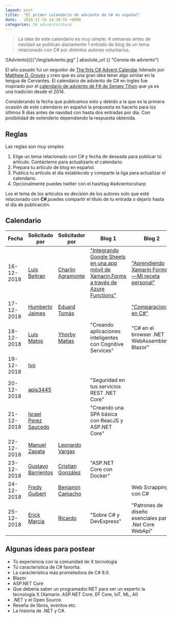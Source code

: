```yaml
---
layout: post
title:  "El primer calendario de adviento de C# en español"
date:   2018-11-16 14:30:55 +0000
categories: C# advientocsharp 
---
```

>La idea de este calendario es muy simple: 4 semanas antes de navidad se publican diariamente 1 entrado de blog de un tema relacionado con C# por distintos autores voluntarios.

![Adviento]({{"/img/adviento.jpg" | absolute_url }} "Corona de adviento")

El año pasado fui un seguidor de [The firts C# Advent Calendar](https://crosscuttingconcerns.com/The-First-C-Advent-Calendar) liderado por [Matthew D. Groves](https://crosscuttingconcerns.com/) y creo que es una gran idea tener algo similar en la lengua de Cervantes.
El calendario de adviento de C# en ingles fue inspirado por el [calendario de adviento de F# de Sergey Tihon](https://sergeytihon.com/2018/10/22/f-advent-calendar-in-english-2018/) que ya es una tradición desde el 2014.

Considerando la fecha que publicamos esto y debido a la que es la primera ocasión de este calendario en español la propuesta es hacerlo para los últimos 8 días antes de navidad con hasta dos entradas por día. Con posibilidad de extenderlo dependiendo la respuesta obtenida.

## Reglas

Las reglas son muy simples

1. Elige un tema relacionado con C# y fecha de deseada para publicar tú artículo. Contácteme para actualizarlo el calendario.
2. Prepara tu artículo de blog en español.
3. Publica tu artículo el día establecido y comparte la liga para actualizar el calendario.
4. Opcionalmente puedes twitter con el hashtag #advientocsharp

Los el tema de los artículos es decisión de los autores solo que esté relacionado con **C#**,puedes compartir el título de tu entrada o dejarlo hasta el día de publicación.

## Calendario

| Fecha         | Solicitado por| Solicitador por |   Blog 1       |  Blog 2 |
| ------------- | ------------- | -------------   |----------------|----------|
| 16-12-2018    | [Luis Beltran](https://twitter.com/darkicebeam) | [Charlin Agramonte](https://twitter.com/Chard003)|["Integrando Google Sheets en una app móvil de Xamarin.Forms a través de Azure Functions"](https://luisbeltran.mx/2018/12/16/integrando-google-sheets-en-una-app-movil-de-xamarin-forms-a-traves-de-azure-functions/)|["Aprendiendo Xamarin Forms — Mi receta personal"](https://medium.com/@Chard003/aprendiendo-xamarin-forms-mi-receta-personal-b23b95288e2a)|
| 17-12-2018    |[Humberto Jaimes](https://twitter.com/HJaimesDev)|[Eduard Tomàs](https://twitter.com/eiximenis)                 |                |["Comparaciones en C#"](https://geeks.ms/etomas/2018/12/17/comparaciones-en-c/)|
| 18-12-2018    |[Luis Matos](https://twitter.com/luismatosluna)|[Yhorby Matias](https://twitter.com/yhorbymatias)|"Creando aplicaciones inteligentes con Cognitive Services"| "C# en el browser .NET WebAssembley Blazor"|
| 19-12-2018    |[Ivo](https://twitter.com/shirivo)|                 |                |          |
| 20-12-2018    |[apis3445](https://twitter.com/apis3445)|      | "Seguridad en tus servicios REST .NET Core" |          |
| 21-12-2018    |[Israel Perez Saucedo](https://twitter.com/pesimx87)|                 |"Creando una SPA básica con ReacJS y ASP.NET Core" |          |
| 22-12-2018    |[Manuel Zapata](https://twitter.com/ManuelZapata) |[Leonardo Vargas](https://twitter.com/lvbernal)|            |          |
| 23-12-2018    |[Gustavo Barrientos](https://twitter.com/tavobarrientos)|[Cristian González](https://twitter.com/darrystonem)| "ASP.NET Core con Docker"|       |
| 24-12-2018    |[Fredy Guibert](https://twitter.com/fredyfx) | [Benjamin Camacho](https://twitter.com/jbenjamincmcho)       |         |  Web Scrapping con C#   |
| 25-12-2018    |[Erick Marcia](https://twitter.com/EMarcia14) |[Ricardo](https://disqus.com/by/disqus_frXF1mSMLg/)                | "Sobre C# y DevExpress" |"Patrones de diseño esenciales para .Net Core WebApi"|

## Algunas ideas para postear

* Tú experiencia con la comunidad de X tecnología
* Tú característica de C# favorita.
* La característica más prometedora de C# 8.0.
* Blazor
* ASP.NET Core
* Que debería saber un programador.NET para ser un experto la tecnología X (Xamarin. ASP.NET Core, EF Core, IoT, ML, AI)
* .NET y el Open Source.
* Reseña de libros, eventos etc.
* La historia de .NET y C#.
